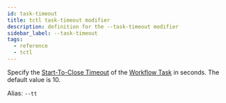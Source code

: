 ```yaml
---
id: task-timeout
title: tctl task-timeout modifier
description: definition for the --task-timeout modifier
sidebar_label: --task-timeout
tags:
  - reference
  - tctl
---
```


Specify the [Start-To-Close Timeout](/concepts/what-is-a-start-to-close-timeout) of the [Workflow Task](/concepts/what-is-a-workflow-task) in seconds.
The default value is 10.

Alias: `--tt`
